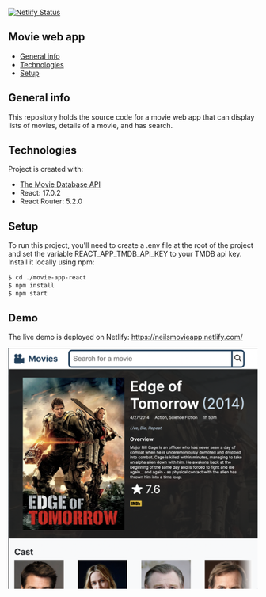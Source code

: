 [![Netlify Status](https://api.netlify.com/api/v1/badges/c708f686-0648-467d-8254-ffbdb9387d48/deploy-status)](https://app.netlify.com/sites/neilsmovieapp/deploys)

## Movie web app

- [General info](#general-info)
- [Technologies](#technologies)
- [Setup](#setup)

## General info

This repository holds the source code for a movie web app that can display lists of movies, details of a movie, and has search.

## Technologies

Project is created with:

- [The Movie Database API](https://developers.themoviedb.org/3/getting-started/introduction)
- React: 17.0.2
- React Router: 5.2.0

## Setup

To run this project, you'll need to create a .env file at the root of the project and set the variable REACT_APP_TMDB_API_KEY to your TMDB api key. Install it locally using npm:

```
$ cd ./movie-app-react
$ npm install
$ npm start
```

## Demo

The live demo is deployed on Netlify: https://neilsmovieapp.netlify.com/

![Homepage screenshot](screenshot.png)
